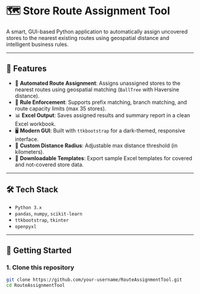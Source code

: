 # 🗺️ Store Route Assignment Tool

A smart, GUI-based Python application to automatically assign uncovered stores to the nearest existing routes using geospatial distance and intelligent business rules.

---

## 📌 Features

- 🚀 **Automated Route Assignment**: Assigns unassigned stores to the nearest routes using geospatial matching (`BallTree` with Haversine distance).
- 🧠 **Rule Enforcement**: Supports prefix matching, branch matching, and route capacity limits (max 35 stores).
- 📊 **Excel Output**: Saves assigned results and summary report in a clean Excel workbook.
- 🖥️ **Modern GUI**: Built with `ttkbootstrap` for a dark-themed, responsive interface.
- 📍 **Custom Distance Radius**: Adjustable max distance threshold (in kilometers).
- 🧾 **Downloadable Templates**: Export sample Excel templates for covered and not-covered store data.

---

## 🛠️ Tech Stack

- `Python 3.x`
- `pandas`, `numpy`, `scikit-learn`
- `ttkbootstrap`, `tkinter`
- `openpyxl`

---

## 🚀 Getting Started

### 1. Clone this repository

```bash
git clone https://github.com/your-username/RouteAssignmentTool.git
cd RouteAssignmentTool
